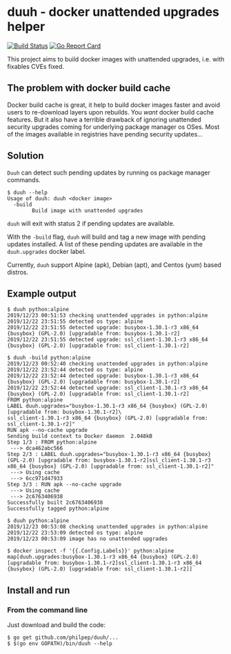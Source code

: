 # duuh - docker unattended upgrades helper

[![Build Status](https://travis-ci.org/philpep/duuh.svg?branch=master)](https://travis-ci.org/philpep/duuh)
[![Go Report Card](https://goreportcard.com/badge/github.com/philpep/duuh)](https://goreportcard.com/report/github.com/philpep/duuh)

This project aims to build docker images with unattended upgrades, i.e. with fixables CVEs fixed.

## The problem with docker build cache

Docker build cache is great, it help to build docker images faster and avoid users to re-download layers upon rebuilds. You *want* docker build cache features.
But it also have a terrible drawback of ignoring unattended security upgrades coming for underlying package manager os OSes.
Most of the images available in registries have pending security updates...

## Solution

`Duuh` can detect such pending updates by running os package manager commands.

    $ duuh --help
    Usage of duuh: duuh <docker image>
      -build
            Build image with unattended upgrades

`duuh` will exit with status 2 if pending updates are available.

With the `-build` flag, `duuh` will build and tag a new image with pending
updates installed. A list of these pending updates are available in the
`duuh.upgrades` docker label.

Currently, `duuh` support Alpine (apk), Debian (apt), and Centos (yum) based distros.

## Example output

    $ duuh python:alpine
    2019/12/23 00:51:53 checking unattended upgrades in python:alpine
    2019/12/22 23:51:55 detected os type: alpine
    2019/12/22 23:51:55 detected upgrade: busybox-1.30.1-r3 x86_64 {busybox} (GPL-2.0) [upgradable from: busybox-1.30.1-r2]
    2019/12/22 23:51:55 detected upgrade: ssl_client-1.30.1-r3 x86_64 {busybox} (GPL-2.0) [upgradable from: ssl_client-1.30.1-r2]

	$ duuh -build python:alpine
    2019/12/23 00:52:40 checking unattended upgrades in python:alpine
    2019/12/22 23:52:44 detected os type: alpine
    2019/12/22 23:52:44 detected upgrade: busybox-1.30.1-r3 x86_64 {busybox} (GPL-2.0) [upgradable from: busybox-1.30.1-r2]
    2019/12/22 23:52:44 detected upgrade: ssl_client-1.30.1-r3 x86_64 {busybox} (GPL-2.0) [upgradable from: ssl_client-1.30.1-r2]
    FROM python:alpine
    LABEL duuh.upgrades="busybox-1.30.1-r3 x86_64 {busybox} (GPL-2.0) [upgradable from: busybox-1.30.1-r2]\ 
    ssl_client-1.30.1-r3 x86_64 {busybox} (GPL-2.0) [upgradable from: ssl_client-1.30.1-r2]"
    RUN apk --no-cache upgrade
    Sending build context to Docker daemon  2.048kB
    Step 1/3 : FROM python:alpine
     ---> dca462abc566
    Step 2/3 : LABEL duuh.upgrades="busybox-1.30.1-r3 x86_64 {busybox} (GPL-2.0) [upgradable from: busybox-1.30.1-r2]ssl_client-1.30.1-r3 x86_64 {busybox} (GPL-2.0) [upgradable from: ssl_client-1.30.1-r2]"
     ---> Using cache
     ---> 6cc971d47933
    Step 3/3 : RUN apk --no-cache upgrade
     ---> Using cache
     ---> 2c6763406938
    Successfully built 2c6763406938
    Successfully tagged python:alpine

	$ duuh python:alpine
    2019/12/23 00:53:08 checking unattended upgrades in python:alpine
    2019/12/22 23:53:09 detected os type: alpine
    2019/12/23 00:53:09 image has no unattended upgrades

    $ docker inspect -f '{{.Config.Labels}}' python:alpine
    map[duuh.upgrades:busybox-1.30.1-r3 x86_64 {busybox} (GPL-2.0) [upgradable from: busybox-1.30.1-r2]ssl_client-1.30.1-r3 x86_64 {busybox} (GPL-2.0) [upgradable from: ssl_client-1.30.1-r2]]

## Install and run

### From the command line

Just download and build the code:

    $ go get github.com/philpep/duuh/...
    $ $(go env GOPATH)/bin/duuh --help

